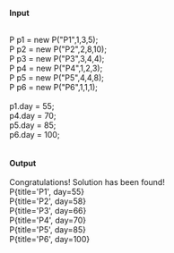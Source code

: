 <b>Input</b><br/><br/>

P p1 = new P("P1",1,3,5);<br/>
P p2 = new P("P2",2,8,10);<br/>
P p3 = new P("P3",3,4,4);<br/>
P p4 = new P("P4",1,2,3);<br/>
P p5 = new P("P5",4,4,8);<br/>
P p6 = new P("P6",1,1,1);<br/>
<br/>
p1.day = 55;<br/>
p4.day = 70;<br/>
p5.day = 85;<br/>
p6.day = 100;<br/>
<br/>
<br/>
<b>Output</b><br/><br/>
Congratulations! Solution has been found!<br/>
P{title='P1', day=55}<br/>
P{title='P2', day=58}<br/>
P{title='P3', day=66}<br/>
P{title='P4', day=70}<br/>
P{title='P5', day=85}<br/>
P{title='P6', day=100}<br/>

